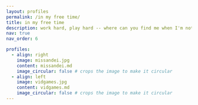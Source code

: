 ```yaml
---
layout: profiles
permalink: /in my free time/
title: in my free time
description: work hard, play hard -- where can you find me when I'm not doing research? 
nav: true
nav_order: 6

profiles:
  - align: right
    image: missandei.jpg
    content: missandei.md
    image_circular: false # crops the image to make it circular
  - align: left
    image: vidgames.jpg
    content: vidgames.md
    image_circular: false # crops the image to make it circular
---
```

